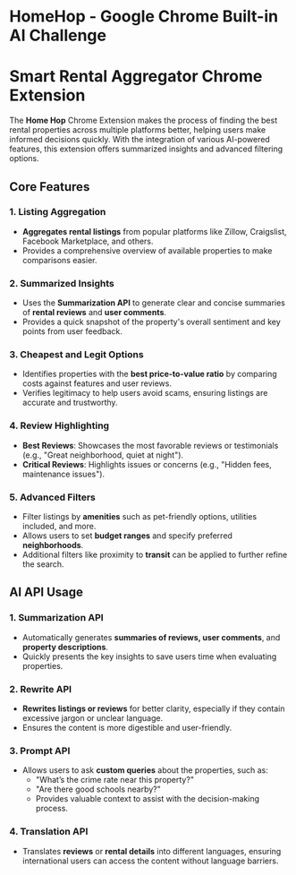 # HomeHop - Google Chrome Built-in AI Challenge
# Smart Rental Aggregator Chrome Extension

The **Home Hop** Chrome Extension makes the process of finding the best rental properties across multiple platforms better, helping users make informed decisions quickly. With the integration of various AI-powered features, this extension offers summarized insights and advanced filtering options.

## Core Features

### 1. **Listing Aggregation**
- **Aggregates rental listings** from popular platforms like Zillow, Craigslist, Facebook Marketplace, and others.
- Provides a comprehensive overview of available properties to make comparisons easier.

### 2. **Summarized Insights**
- Uses the **Summarization API** to generate clear and concise summaries of **rental reviews** and **user comments**.
- Provides a quick snapshot of the property's overall sentiment and key points from user feedback.

### 3. **Cheapest and Legit Options**
- Identifies properties with the **best price-to-value ratio** by comparing costs against features and user reviews.
- Verifies legitimacy to help users avoid scams, ensuring listings are accurate and trustworthy.

### 4. **Review Highlighting**
- **Best Reviews**: Showcases the most favorable reviews or testimonials (e.g., "Great neighborhood, quiet at night").
- **Critical Reviews**: Highlights issues or concerns (e.g., "Hidden fees, maintenance issues").

### 5. **Advanced Filters**
- Filter listings by **amenities** such as pet-friendly options, utilities included, and more.
- Allows users to set **budget ranges** and specify preferred **neighborhoods**.
- Additional filters like proximity to **transit** can be applied to further refine the search.

## AI API Usage

### 1. **Summarization API**
- Automatically generates **summaries of reviews, user comments**, and **property descriptions**.
- Quickly presents the key insights to save users time when evaluating properties.

### 2. **Rewrite API**
- **Rewrites listings or reviews** for better clarity, especially if they contain excessive jargon or unclear language.
- Ensures the content is more digestible and user-friendly.

### 3. **Prompt API**
- Allows users to ask **custom queries** about the properties, such as:
  - "What’s the crime rate near this property?"
  - "Are there good schools nearby?"
  - Provides valuable context to assist with the decision-making process.

### 4. **Translation API**
- Translates **reviews** or **rental details** into different languages, ensuring international users can access the content without language barriers.
